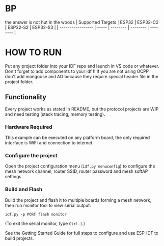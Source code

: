# BP
the answer is not hut in the woods
| Supported Targets | ESP32 | ESP32-C3 | ESP32-S2 | ESP32-S3 |
| ----------------- | ----- | -------- | -------- | -------- |

# HOW TO RUN

Put any project folder into your IDF repo and launch in VS code or whatever. Don't forget to add components to your idf !! If you are not using OCPP don't add mongoose and AO because they require special header file in the project folder.

## Functionality

Every project works as stated in README, but the protocol projects are WIP and need testing (stack tracing, memory testing).

### Hardware Required

This example can be executed on any platform board, the only required interface is WiFi and connection to internet.

### Configure the project

Open the project configuration menu (`idf.py menuconfig`) to configure the mesh network channel, router SSID, router password and mesh softAP settings.

### Build and Flash

Build the project and flash it to multiple boards forming a mesh network, then run monitor tool to view serial output:

```
idf.py -p PORT flash monitor
```

(To exit the serial monitor, type ``Ctrl-]``.)

See the Getting Started Guide for full steps to configure and use ESP-IDF to build projects.
